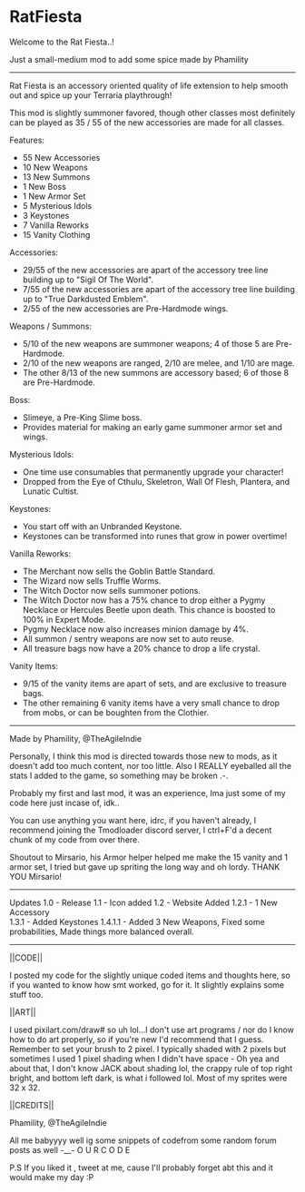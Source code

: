 # RatFiesta
Welcome to the Rat Fiesta..!

Just a small-medium mod to add some spice made by Phamility

-----------------------------------------------------------

Rat Fiesta is an accessory oriented quality of life extension to help smooth out and spice up your Terraria playthrough!

This mod is slightly summoner favored, though other classes most definitely can be played as 35 / 55 of the new accessories are made for all classes.

Features:
- 55 New Accessories
- 10 New Weapons
- 13 New Summons
- 1 New Boss
- 1 New Armor Set
- 5 Mysterious Idols
- 3 Keystones
- 7 Vanilla Reworks
- 15 Vanity Clothing

Accessories:
- 29/55 of the new accessories are apart of the accessory tree line building up to "Sigil Of The World".
- 7/55 of the new accessories are apart of the accessory tree line building up to "True Darkdusted Emblem".
- 2/55 of the new accessories are Pre-Hardmode wings.

Weapons / Summons:
- 5/10 of the new weapons are summoner weapons; 4 of those 5 are Pre-Hardmode.
- 2/10 of the new weapons are ranged, 2/10 are melee, and 1/10 are mage.
- The other 8/13 of the new summons are accessory based; 6 of those 8 are Pre-Hardmode.

Boss:
- Slimeye, a Pre-King Slime boss.
- Provides material for making an early game summoner armor set and wings.

Mysterious Idols:
- One time use consumables that permanently upgrade your character!
- Dropped from the Eye of Cthulu, Skeletron, Wall Of Flesh, Plantera, and Lunatic Cultist.

Keystones:
- You start off with an Unbranded Keystone.
- Keystones can be transformed into runes that grow in power overtime!

Vanilla Reworks:
- The Merchant now sells the Goblin Battle Standard.
- The Wizard now sells Truffle Worms.
- The Witch Doctor now sells summoner potions.
- The Witch Doctor now has a 75% chance to drop either a Pygmy Necklace or Hercules Beetle upon death. This chance is boosted to 100% in Expert Mode.
- Pygmy Necklace now also increases minion damage by 4%. 
- All summon / sentry weapons are now set to auto reuse.
- All treasure bags now have a 20% chance to drop a life crystal.

Vanity Items:
- 9/15 of the vanity items are apart of sets, and are exclusive to treasure bags.
- The other remaining 6 vanity items have a very small chance to drop from mobs, or can be boughten from the Clothier.

-----------------------------------------------------------

Made by Phamility, @TheAgileIndie

Personally, I think this mod is directed towards those new to mods, as it doesn't add too much content, nor too little. Also I REALLY eyeballed all the stats I added to the game, so something may be broken .-.

Probably my first and last mod, it was an experience, Ima just some of my code here just incase of, idk..

You can use anything you want here, idrc, if you haven't already, I recommend joining the Tmodloader discord server, I ctrl+F'd a decent chunk of my code from over there.

Shoutout to Mirsario, his Armor helper helped me make the 15 vanity and 1 armor set, I tried but gave up spriting the long way and oh lordy. THANK YOU Mirsario!

-----------------------------------------------------------

Updates
1.0 - Release
1.1 - Icon added
1.2 - Website Added
1.2.1 - 1 New Accessory  
1.3.1 - Added Keystones
1.4.1.1 - Added 3 New Weapons, Fixed some probabilities, Made things more balanced overall.

-----------------------------------------------------------

||CODE||

I posted my code for the slightly unique coded items and thoughts here, so if you wanted to know how smt worked, go for it. It slightly explains some stuff too.

||ART||

I used pixilart.com/draw# so uh lol...I don't use art programs / nor do I know how to do art properly, so if you're new I'd recommend that I guess. Remember to set your brush to 2 pixel. I typically shaded with 2 pixels but sometimes I used 1 pixel shading when I didn't have space - Oh yea and about that, I don't know JACK about shading lol, the crappy rule of top right bright, and bottom left dark, is what i followed lol. Most of my sprites were 32 x 32.

||CREDITS||

Phamility, @TheAgileIndie

All me babyyyy well ig some snippets of codefrom some random forum posts as well -__- O U R C O D E

P.S If you liked it , tweet at me, cause I'll probably forget abt this and it would make my day :P
